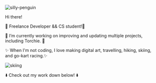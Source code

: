 ![silly-penguin](https://github.com/adixiong/adixiong/assets/158418371/afc4fdea-4749-4498-ab93-1011e1fcd4f6)

Hi there!

👋 Freelance Developer && CS student!👋

🌱 I’m currently working on improving and updating multiple projects, including Torchie. 🌱

✨ When I'm not coding, I love making digital art, travelling, hiking, skiing, and go-kart racing.✨


![skiing](https://github.com/adixiong/adixiong/assets/158418371/74198ba0-8167-4aec-98c0-eb911fc1c9b3)

⬇️ Check out my work down below! ⬇️

<!---
adixiong/adixiong is a ✨ special ✨ repository because its `README.md` (this file) appears on your GitHub profile.
You can click the Preview link to take a look at your changes.
--->
